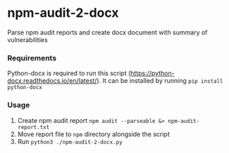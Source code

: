 # npm-audit-2-docx

Parse npm audit reports and create docx document with summary of vulnerabilities

### Requirements
Python-docx is required to run this script (https://python-docx.readthedocs.io/en/latest/). It can be installed by running ```pip install python-docx```

### Usage
1. Create npm audit report ```npm audit --parseable &> npm-audit-report.txt```
2. Move report file to ```npm``` directory alongside the script
3. Run ```python3 ./npm-audit-2-docx.py```
